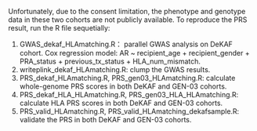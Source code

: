 Unfortunately, due to the consent limitation, the phenotype and genotype data in these two cohorts are not publicly available. To reproduce the PRS result, run the R file sequetially:
1. GWAS_dekaf_HLAmatching.R： parallel GWAS analysis on DeKAF cohort. Cox regression model: AR ~ recipient_age + recipient_gender + PRA_status + previous_tx_status + HLA_num_mismatch.
2. writeplink_dekaf_HLAmatching.R: clump the GWAS results.
3. PRS_dekaf_HLAmatching.R, PRS_gen03_HLAmatching.R: calculate whole-genome PRS scores in both DeKAF and GEN-03 cohorts.
4. PRS_dekaf_HLA_HLAmatching.R, PRS_gen03_HLA_HLAmatching.R: calculate HLA PRS scores in both DeKAF and GEN-03 cohorts.
5. PRS_valid_HLAmatching.R, PRS_valid_HLAmatching_dekafsample.R: validate the PRS in both DeKAF and GEN-03 cohorts.
